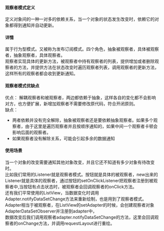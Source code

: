 #### 观察者模式定义
定义对象间的一种一对多的依赖关系，当一个对象的状态发生改变时，依赖它的对象都得到通知并自动更新。
#### 详情
属于行为型模式。又被称为发布订阅模式。四个角色，抽象被观察者，具体被观察者，抽象观察者，具体观察者。  
观察者实现具体的更新方法，被观察者中持有观察者的列表，提供增加或者删除观察者的方法，并提供方法在状态改变时遍历观察者列表，调用观察者的更新方法，这样所有的观察者都会收到更新通知。
#### 观察者模式优缺点
优点：
解耦观察者和被观察者，两边都依赖于抽象，这样各自的变化都不会影响对方，也方便扩展，新增加观察者不需要修改原代码，符合开闭原则。  
缺点：
- 两者依赖并没有完全解除，抽象被观察者还是要依赖抽象观察者。如果多个观察者，由于这里是遍历观察者并且按顺序通知的，如果中间一个观察者卡顿会影响后面的观察者。
- 如果观察者没有解除关系，可能会引起多余的数据通知
#### 使用场景
当一个对象的改变需要通知其他对象改变，并且它还不知道有多少对象有待改变时。  
比如我们常用的Listener就是观察者模式。按钮就是具体的被观察者，new出来的Listener就是具体的观察者，通过按钮的setOnClickListener把观察者注册到被观察者中,当按钮有点击状态时，被观察者会回调观察者的onClick方法。  
还有我们平常使用的ListView，当数据变化时调用Adapter.notifyDataSetChange方法来重新绘制，也是用到了观察者模式。  
Adapter相当于被观察者，在ListView的setAdapter的时候，会创建观察者对象AdapterDataSetObserver并注册到adapter中，  
数据改变后我们调用观察者adapter.notifyDataSetChange的方法，这里会回调观察者的onChange方法，并调用requestLayout进行重绘。





